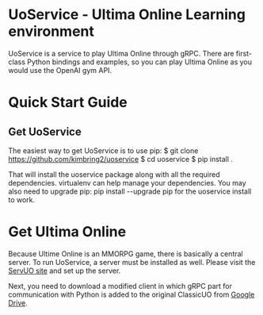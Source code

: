 # UoService - Ultima Online Learning environment
UoService is a service to play Ultima Online through gRPC. There are first-class Python bindings and examples, so you can play Ultima Online as you would use the OpenAI gym API.

# Quick Start Guide
## Get UoService

The easiest way to get UoService is to use pip:
$ git clone https://github.com/kimbring2/uoservice
$ cd uoservice
$ pip install .

That will install the uoservice package along with all the required dependencies. virtualenv can help manage your dependencies. You may also need to upgrade pip: pip install --upgrade pip for the uoservice install to work.

# Get Ultima Online
Because Ultime Online is an MMORPG game, there is basically a central server. To run UoService, a server must be installed as well. Please visit the [ServUO site](https://github.com/ServUO/ServUO) and set up the server.

Next, you need to download a modified client in which gRPC part for communication with Python is added to the original ClassicUO from [Google Drive](https://drive.google.com/file/d/1-7EqQp59LtJUk3hZVraHtawe6MPK-SPi/view?usp=sharing).

